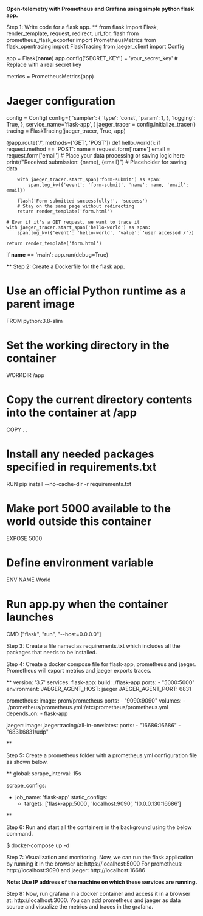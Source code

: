 **Open-telemetry with Prometheus and Grafana using simple python flask app.**


Step 1: Write code for a flask app.
**
from flask import Flask, render_template, request, redirect, url_for, flash
from prometheus_flask_exporter import PrometheusMetrics
from flask_opentracing import FlaskTracing
from jaeger_client import Config

app = Flask(__name__)
app.config['SECRET_KEY'] = 'your_secret_key'  # Replace with a real secret key

metrics = PrometheusMetrics(app)

# Jaeger configuration
config = Config(
    config={
        'sampler': {
            'type': 'const',
            'param': 1,
        },
        'logging': True,
    },
    service_name='flask-app',
)
jaeger_tracer = config.initialize_tracer()
tracing = FlaskTracing(jaeger_tracer, True, app)

@app.route('/', methods=['GET', 'POST'])
def hello_world():
    if request.method == 'POST':
        name = request.form['name']
        email = request.form['email']
        # Place your data processing or saving logic here
        print(f"Received submission: {name}, {email}")  # Placeholder for saving data

        with jaeger_tracer.start_span('form-submit') as span:
            span.log_kv({'event': 'form-submit', 'name': name, 'email': email})

        flash('Form submitted successfully!', 'success')
        # Stay on the same page without redirecting
        return render_template('form.html')

    # Even if it's a GET request, we want to trace it
    with jaeger_tracer.start_span('hello-world') as span:
        span.log_kv({'event': 'hello-world', 'value': 'user accessed /'})

    return render_template('form.html')

if __name__ == '__main__':
    app.run(debug=True)


**
Step 2: Create a Dockerfile for the flask app.

# Use an official Python runtime as a parent image
FROM python:3.8-slim

# Set the working directory in the container
WORKDIR /app

# Copy the current directory contents into the container at /app
COPY . .

# Install any needed packages specified in requirements.txt
RUN pip install --no-cache-dir -r requirements.txt

# Make port 5000 available to the world outside this container
EXPOSE 5000

# Define environment variable
ENV NAME World

# Run app.py when the container launches
CMD ["flask", "run", "--host=0.0.0.0"]



Step 3: 
Create a file named as requirements.txt which includes all the packages that needs to be installed.


Step 4: Create a docker compose file for flask-app, prometheus and jaeger. Prometheus will export metrics and jaeger exports traces.

**
version: '3.7'
services:
  flask-app:
    build: ./flask-app
    ports:
      - "5000:5000"
    environment:
      JAEGER_AGENT_HOST: jaeger
      JAEGER_AGENT_PORT: 6831

  prometheus:
    image: prom/prometheus
    ports:
      - "9090:9090"
    volumes:
      - ./prometheus/prometheus.yml:/etc/prometheus/prometheus.yml
    depends_on:
      - flask-app

  jaeger:
    image: jaegertracing/all-in-one:latest
    ports:
      - "16686:16686"
      - "6831:6831/udp"

**

Step 5: Create a prometheus folder with a prometheus.yml configuration file as shown below.

**
global:
  scrape_interval: 15s

scrape_configs:
  - job_name: 'flask-app'
    static_configs:
      - targets: ['flask-app:5000', 'localhost:9090', '10.0.0.130:16686']

**

Step 6: Run and start all the containers in the background using the below command.

$ docker-compose up -d


Step 7: Visualization and monitoring. Now, we can run the flask application by running it in the browser at:
https://localhost:5000
For prometheus: http://localhost:9090
and jaeger: http://localhost:16686

**Note: Use IP address of the machine on which these services are running.**


Step 8: Now, run grafana in a docker container and access it in a browser at: http://localhost:3000.
You can add prometheus and jaeger as data source and visualize the metrics and traces in the grafana.
